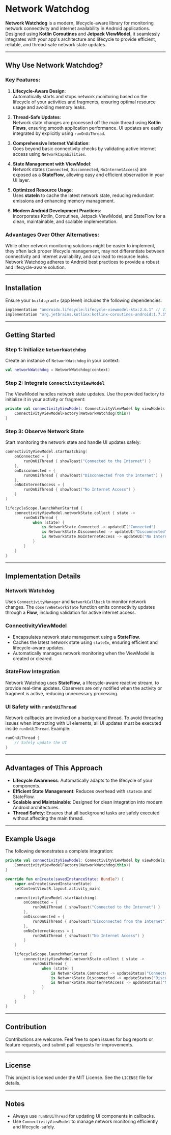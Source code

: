 # Network Watchdog

**Network Watchdog** is a modern, lifecycle-aware library for monitoring network connectivity and internet availability in Android applications. Designed using **Kotlin Coroutines** and **Jetpack ViewModel**, it seamlessly integrates with your app's architecture and lifecycle to provide efficient, reliable, and thread-safe network state updates.

---

## Why Use Network Watchdog?

### Key Features:
1. **Lifecycle-Aware Design**:  
   Automatically starts and stops network monitoring based on the lifecycle of your activities and fragments, ensuring optimal resource usage and avoiding memory leaks.

2. **Thread-Safe Updates**:  
   Network state changes are processed off the main thread using **Kotlin Flows**, ensuring smooth application performance. UI updates are easily integrated by explicitly using `runOnUiThread`.

3. **Comprehensive Internet Validation**:  
   Goes beyond basic connectivity checks by validating active internet access using `NetworkCapabilities`.

4. **State Management with ViewModel**:  
   Network states (`Connected`, `Disconnected`, `NoInternetAccess`) are exposed as a **StateFlow**, allowing easy and efficient observation in your UI layer.

5. **Optimized Resource Usage**:  
   Uses **stateIn** to cache the latest network state, reducing redundant emissions and enhancing memory management.

6. **Modern Android Development Practices**:  
   Incorporates Kotlin, Coroutines, Jetpack ViewModel, and StateFlow for a clean, maintainable, and scalable implementation.

### Advantages Over Other Alternatives:
While other network monitoring solutions might be easier to implement, they often lack proper lifecycle management, may not differentiate between connectivity and internet availability, and can lead to resource leaks. Network Watchdog adheres to Android best practices to provide a robust and lifecycle-aware solution.

---

## Installation

Ensure your `build.gradle` (app level) includes the following dependencies:
```gradle
implementation "androidx.lifecycle:lifecycle-viewmodel-ktx:2.6.1" // ViewModel
implementation "org.jetbrains.kotlinx:kotlinx-coroutines-android:1.7.3" // Coroutines
```

---

## Getting Started

### Step 1: Initialize `NetworkWatchdog`
Create an instance of `NetworkWatchdog` in your context:
```kotlin
val networkWatchdog = NetworkWatchdog(context)
```

### Step 2: Integrate `ConnectivityViewModel`
The ViewModel handles network state updates. Use the provided factory to initialize it in your activity or fragment:
```kotlin
private val connectivityViewModel: ConnectivityViewModel by viewModels {
    ConnectivityViewModelFactory(NetworkWatchdog(this))
}
```

### Step 3: Observe Network State
Start monitoring the network state and handle UI updates safely:
```kotlin
connectivityViewModel.startWatching(
    onConnected = {
        runOnUiThread { showToast("Connected to the Internet") }
    },
    onDisconnected = {
        runOnUiThread { showToast("Disconnected from the Internet") }
    },
    onNoInternetAccess = {
        runOnUiThread { showToast("No Internet Access") }
    }
)

lifecycleScope.launchWhenStarted {
    connectivityViewModel.networkState.collect { state ->
        runOnUiThread {
            when (state) {
                is NetworkState.Connected -> updateUI("Connected")
                is NetworkState.Disconnected -> updateUI("Disconnected")
                is NetworkState.NoInternetAccess -> updateUI("No Internet Access")
            }
        }
    }
}
```

---

## Implementation Details

### Network Watchdog
Uses `ConnectivityManager` and `NetworkCallback` to monitor network changes. The `observeNetworkState` function emits connectivity updates through a **Flow**, including validation for active internet access.

### ConnectivityViewModel
- Encapsulates network state management using a **StateFlow**.
- Caches the latest network state using `stateIn`, ensuring efficient and lifecycle-aware updates.
- Automatically manages network monitoring when the ViewModel is created or cleared.

### StateFlow Integration
Network Watchdog uses **StateFlow**, a lifecycle-aware reactive stream, to provide real-time updates. Observers are only notified when the activity or fragment is active, reducing unnecessary processing.

### UI Safety with `runOnUiThread`
Network callbacks are invoked on a background thread. To avoid threading issues when interacting with UI elements, all UI updates must be executed inside `runOnUiThread`. Example:
```kotlin
runOnUiThread {
    // Safely update the UI
}
```

---

## Advantages of This Approach

- **Lifecycle Awareness**: Automatically adapts to the lifecycle of your components.
- **Efficient State Management**: Reduces overhead with `stateIn` and StateFlow.
- **Scalable and Maintainable**: Designed for clean integration into modern Android architectures.
- **Thread Safety**: Ensures that all background tasks are safely executed without affecting the main thread.

---

## Example Usage

The following demonstrates a complete integration:
```kotlin
private val connectivityViewModel: ConnectivityViewModel by viewModels {
    ConnectivityViewModelFactory(NetworkWatchdog(this))
}

override fun onCreate(savedInstanceState: Bundle?) {
    super.onCreate(savedInstanceState)
    setContentView(R.layout.activity_main)

    connectivityViewModel.startWatching(
        onConnected = {
            runOnUiThread { showToast("Connected to the Internet") }
        },
        onDisconnected = {
            runOnUiThread { showToast("Disconnected from the Internet") }
        },
        onNoInternetAccess = {
            runOnUiThread { showToast("No Internet Access") }
        }
    )

    lifecycleScope.launchWhenStarted {
        connectivityViewModel.networkState.collect { state ->
            runOnUiThread {
                when (state) {
                    is NetworkState.Connected -> updateStatus("Connected")
                    is NetworkState.Disconnected -> updateStatus("Disconnected")
                    is NetworkState.NoInternetAccess -> updateStatus("No Internet Access")
                }
            }
        }
    }
}
```

---

## Contribution

Contributions are welcome. Feel free to open issues for bug reports or feature requests, and submit pull requests for improvements.

---

## License

This project is licensed under the MIT License. See the `LICENSE` file for details.

---

## Notes

- Always use `runOnUiThread` for updating UI components in callbacks.
- Use `ConnectivityViewModel` to manage network monitoring efficiently and lifecycle-safely.
```

